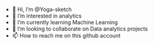- 👋 Hi, I’m @Yoga-sketch
- 👀 I’m interested in analytics
- 🌱 I’m currently learning Machine Learning
- 💞️ I’m looking to collaborate on Data analytics projects
- 📫 How to reach me on this github account

<!---
Yoga-sketch/Yoga-sketch is a ✨ special ✨ repository because its `README.md` (this file) appears on your GitHub profile.
You can click the Preview link to take a look at your changes.
--->
